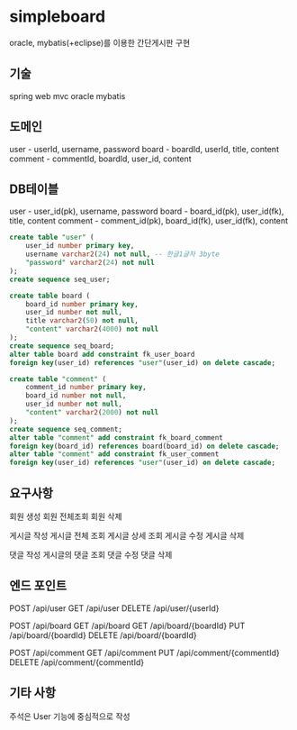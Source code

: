 # simpleboard
oracle, mybatis(+eclipse)를 이용한 간단게시판 구현

## 기술
spring web mvc
oracle
mybatis

## 도메인
user - userId, username, password
board - boardId, userId, title, content
comment - commentId, boardId, user_id, content

## DB테이블
user - user_id(pk), username, password
board - board_id(pk), user_id(fk), title, content
comment - comment_id(pk), board_id(fk), user_id(fk), content

```sql
create table "user" (
    user_id number primary key,
    username varchar2(24) not null, -- 한글1글자 3byte
    "password" varchar2(24) not null
);
create sequence seq_user;   

create table board (
    board_id number primary key,
    user_id number not null,
    title varchar2(50) not null,
    "content" varchar2(4000) not null
);
create sequence seq_board;
alter table board add constraint fk_user_board 
foreign key(user_id) references "user"(user_id) on delete cascade;

create table "comment" (
    comment_id number primary key,
    board_id number not null,
    user_id number not null,
    "content" varchar2(2000) not null
);
create sequence seq_comment;
alter table "comment" add constraint fk_board_comment
foreign key(board_id) references board(board_id) on delete cascade;
alter table "comment" add constraint fk_user_comment
foreign key(user_id) references "user"(user_id) on delete cascade;
```

## 요구사항
회원 생성
회원 전체조회
회원 삭제

게시글 작성
게시글 전체 조회
게시글 상세 조회
게시글 수정
게시글 삭제

댓글 작성
게시글의 댓글 조회
댓글 수정
댓글 삭제

## 엔드 포인트
POST	/api/user
GET		/api/user
DELETE	/api/user/{userId}

POST	/api/board
GET		/api/board
GET		/api/board/{boardId}
PUT		/api/board/{boardId}
DELETE	/api/board/{boardId}

POST	/api/comment
GET		/api/comment
PUT		/api/comment/{commentId}
DELETE	/api/comment/{commentId}

## 기타 사항
주석은 User 기능에 중심적으로 작성
